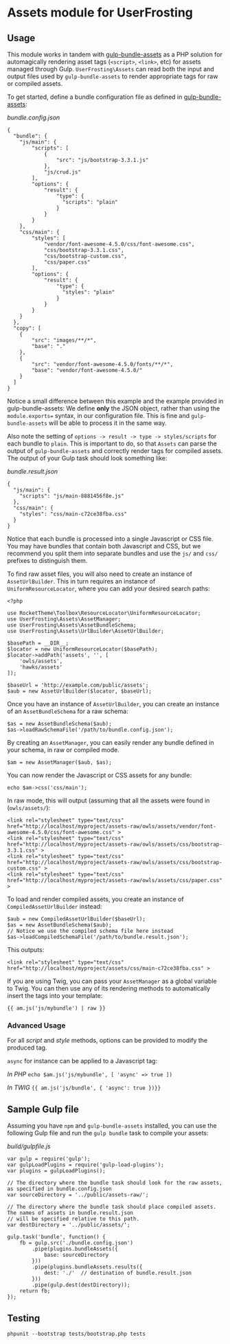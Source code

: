 # Assets module for UserFrosting

## Usage

This module works in tandem with [gulp-bundle-assets](https://github.com/dowjones/gulp-bundle-assets) as a PHP solution for automagically rendering asset tags (`<script>`, `<link>`, etc) for assets managed through Gulp.  `UserFrosting\Assets` can read both the input and output files used by `gulp-bundle-assets` to render appropriate tags for raw or compiled assets.

To get started, define a bundle configuration file as defined in [gulp-bundle-assets](https://github.com/dowjones/gulp-bundle-assets#basic-usage):


*bundle.config.json*

```
{
  "bundle": {
    "js/main": {
        "scripts": [
            {
                "src": "js/bootstrap-3.3.1.js"
            },
            "js/crud.js"
        ],
        "options": {
            "result": {
                "type": {
                  "scripts": "plain"
                }
            }
        }
    },
    "css/main": {
        "styles": [
            "vendor/font-awesome-4.5.0/css/font-awesome.css",
            "css/bootstrap-3.3.1.css",
            "css/bootstrap-custom.css",
            "css/paper.css"
        ],
        "options": {
            "result": {
                "type": {
                  "styles": "plain"
                }
            }
        }
    }
  },
  "copy": [
    {
        "src": "images/**/*",
        "base": "."
    },
    {
        "src": "vendor/font-awesome-4.5.0/fonts/**/*",
        "base": "vendor/font-awesome-4.5.0/"
    }
  ]
}
```

Notice a small difference between this example and the example provided in gulp-bundle-assets: We define **only** the JSON object, rather than using the `module.exports=` syntax, in our configuration file.  This is fine and `gulp-bundle-assets` will be able to process it in the same way.

Also note the setting of `options -> result -> type -> styles/scripts` for each bundle to `plain`.  This is important to do, so that `Assets` can parse the output of `gulp-bundle-assets` and correctly render tags for compiled assets.  The output of your Gulp task should look something like:

*bundle.result.json*

```
{
  "js/main": {
    "scripts": "js/main-8881456f8e.js"
  },
  "css/main": {
    "styles": "css/main-c72ce38fba.css"
  }
}
```

Notice that each bundle is processed into a single Javascript or CSS file.  You may have bundles that contain both Javascript and CSS, but we recommend you split them into separate bundles and use the `js/` and `css/` prefixes to distinguish them.

To find raw asset files, you will also need to create an instance of `AssetUrlBuilder`.  This in turn requires an instance of `UniformResourceLocator`, where you can add your desired search paths:

```
<?php

use RocketTheme\Toolbox\ResourceLocator\UniformResourceLocator;
use UserFrosting\Assets\AssetManager;
use UserFrosting\Assets\AssetBundleSchema;
use UserFrosting\Assets\UrlBuilder\AssetUrlBuilder;

$basePath = __DIR__;
$locator = new UniformResourceLocator($basePath);
$locator->addPath('assets', '', [
    'owls/assets',
    'hawks/assets'
]);

$baseUrl = 'http://example.com/public/assets';
$aub = new AssetUrlBuilder($locator, $baseUrl);
```

Once you have an instance of `AssetUrlBuilder`, you can create an instance of an `AssetBundleSchema` for a raw schema:

```
$as = new AssetBundleSchema($aub);
$as->loadRawSchemaFile('/path/to/bundle.config.json');
```

By creating an `AssetManager`, you can easily render any bundle defined in your schema, in raw or compiled mode.

```
$am = new AssetManager($aub, $as);
```

You can now render the Javascript or CSS assets for any bundle:

`echo $am->css('css/main');`

In raw mode, this will output (assuming that all the assets were found in (`owls/assets/`):

```
<link rel="stylesheet" type="text/css" href="http://localhost/myproject/assets-raw/owls/assets/vendor/font-awesome-4.5.0/css/font-awesome.css" >
<link rel="stylesheet" type="text/css" href="http://localhost/myproject/assets-raw/owls/assets/css/bootstrap-3.3.1.css" >
<link rel="stylesheet" type="text/css" href="http://localhost/myproject/assets-raw/owls/assets/css/bootstrap-custom.css" >
<link rel="stylesheet" type="text/css" href="http://localhost/myproject/assets-raw/owls/assets/css/paper.css" >   
```

To load and render compiled assets, you create an instance of `CompiledAssetUrlBuilder` instead:

```
$aub = new CompiledAssetUrlBuilder($baseUrl);
$as = new AssetBundleSchema($aub);
// Notice we use the compiled schema file here instead
$as->loadCompiledSchemaFile('/path/to/bundle.result.json');
```

This outputs:

```
<link rel="stylesheet" type="text/css" href="http://localhost/myproject/assets/css/main-c72ce38fba.css" >
```

If you are using Twig, you can pass your `AssetManager` as a global variable to Twig.  You can then use any of its rendering methods to automatically insert the tags into your template:

`{{ am.js('js/mybundle') | raw }}`

### Advanced Usage

For all *script* and *style* methods, options can be provided to modify the produced tag.

`async` for instance can be applied to a Javascript tag:

_In PHP_
`echo $am.js('js/mybundle', [ 'async' => true ])`

_In TWIG_
`{{ am.js('js/bundle', { 'async': true })}}`

## Sample Gulp file

Assuming you have `npm` and `gulp-bundle-assets` installed, you can use the following Gulp file and run the `gulp bundle` task to compile your assets:

*build/gulpfile.js*

```
var gulp = require('gulp');
var gulpLoadPlugins = require('gulp-load-plugins');
var plugins = gulpLoadPlugins();

// The directory where the bundle task should look for the raw assets, as specified in bundle.config.json
var sourceDirectory = '../public/assets-raw/';

// The directory where the bundle task should place compiled assets.  The names of assets in bundle.result.json
// will be specified relative to this path.
var destDirectory = '../public/assets/';

gulp.task('bundle', function() {
    fb = gulp.src('./bundle.config.json')
        .pipe(plugins.bundleAssets({
            base: sourceDirectory
        }))
        .pipe(plugins.bundleAssets.results({
            dest: './'  // destination of bundle.result.json
        })) 
        .pipe(gulp.dest(destDirectory));
    return fb;
});
```

## Testing

```
phpunit --bootstrap tests/bootstrap.php tests
```
